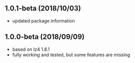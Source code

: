 ## 1.0.1-beta (2018/10/03)
* updated package information

## 1.0.0-beta (2018/09/09)
* based on lz4 1.8.1
* fully working and tested, but some features are missing